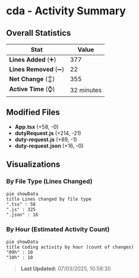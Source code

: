 # cda - Activity Summary 

## Overall Statistics

| Stat                   | Value                                                             |
| ---------------------- | ----------------------------------------------------------------- |
| **Lines Added** (➕)   | 377                                          |
| **Lines Removed** (➖) | 22                                        |
| **Net Change** (↕)    | 355                |
| **Active Time** (⌚)   | 32 minutes |


## Modified Files
- **App.tsx** (+58, -0)
- **dutyRequest.js** (+214, -21)
- **duty-request.js** (+89, -1)
- **duty-request.json** (+16, -0)

## Visualizations

### By File Type (Lines Changed)

```mermaid
pie showData
title Lines changed by file type
".tsx" : 58
".js" : 325
".json" : 16
```

### By Hour (Estimated Activity Count)

```mermaid
pie showData
title Coding activity by hour (count of changes)
"09h" : 10
"10h" : 10
```


> **Last Updated:** 07/03/2025, 10:58:30